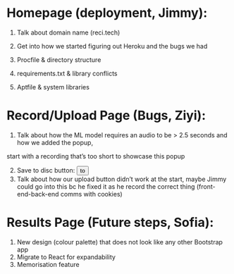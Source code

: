 # Homepage (deployment, Jimmy):

  1. Talk about domain name (reci.tech)
  2. Get into how we started figuring out Heroku and the bugs we had
  
  1. Procfile & directory structure
  2. requirements.txt & library conflicts
  3. Aptfile & system libraries
  
# Record/Upload Page (Bugs, Ziyi):

  1. Talk about how the ML model requires an audio to be > 2.5 seconds and how we added the popup, 
  
  start with a recording that’s too short to showcase this popup
  
  2. Save to disc button: <button> to <a>
  3. Talk about how our upload button didn’t work at the start, maybe Jimmy could go into this bc he fixed it as he record the correct thing (front-end-back-end comms with cookies)

# Results Page (Future steps, Sofia):
  
  1. New design (colour palette) that does not look like any other Bootstrap app
  2. Migrate to React for expandability
  3. Memorisation feature
